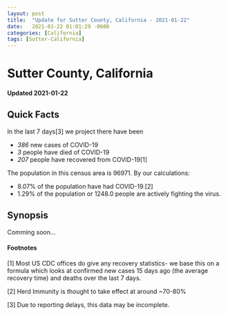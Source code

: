 ```yaml
---
layout: post
title:  "Update for Sutter County, California - 2021-01-22"
date:   2021-01-22 01:01:29 -0600
categories: [California]
tags: [Sutter-California]
---
```


# Sutter County, California
#### Updated 2021-01-22

## Quick Facts

In the last 7 days[3] we project there have been
- *386* new cases of COVID-19
- *3* people have died of COVID-19
- *207* people have recovered from COVID-19[1]

The population in this census area is 96971. By our calculations:
- 8.07% of the population have had COVID-19.[2]
- 1.29% of the population or 1248.0 people are actively fighting the virus.

## Synopsis

Comming soon...


#### Footnotes

[1] Most US CDC offices do give any recovery statistics- we base this on a formula which looks at confirmed new cases
15 days ago (the average recovery time) and deaths over the last 7 days.

[2] Herd Immunity is thought to take effect at around ~70-80%

[3] Due to reporting delays, this data may be incomplete.
 
    
